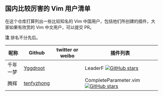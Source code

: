 ## 国内比较厉害的 Vim 用户清单

在这个仓库打算列出一些比较知名的 Vim 中国用户，包括他们所创建的插件，大家如果有欣赏的 Vim 中文用户，可以提交 PR。

**注** 排名不分先后。

昵称 | Github | twitter or weibo | 插件列表
--- | --- | --- | ---
千年一梦 | [Yggdroot](https://github.com/Yggdroot) | | LeaderF [![GitHub stars](https://img.shields.io/github/stars/Yggdroot/LeaderF.svg?style=social&label=Star)](https://github.com/Yggdroot/LeaderF)
腾辉 | [tenfyzhong](https://github.com/tenfyzhong) | | CompleteParameter.vim [![GitHub stars](https://img.shields.io/github/stars/tenfyzhong/CompleteParameter.vim.svg?style=social&label=Star)](https://github.com/tenfyzhong/CompleteParameter.vim)
